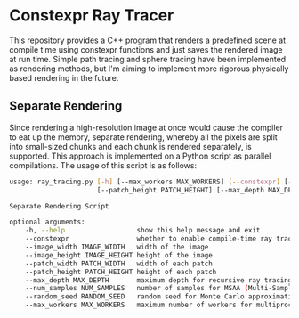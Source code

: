 # Constexpr Ray Tracer

This repository provides a C++ program that renders a predefined scene at compile time using constexpr functions and just saves the rendered image at run time. Simple path tracing and sphere tracing have been implemented as rendering methods, but I'm aiming to implement more rigorous physically based rendering in the future.

## Separate Rendering

Since rendering a high-resolution image at once would cause the compiler to eat up the memory, separate rendering, whereby all the pixels are split into small-sized chunks and each chunk is rendered separately, is supported. This approach is implemented on a Python script as parallel compilations. The usage of this script is as follows:

```bash
usage: ray_tracing.py [-h] [--max_workers MAX_WORKERS] [--constexpr] [--image_width IMAGE_WIDTH] [--image_height IMAGE_HEIGHT] [--patch_width PATCH_WIDTH]
                      [--patch_height PATCH_HEIGHT] [--max_depth MAX_DEPTH] [--num_samples NUM_SAMPLES] [--random_seed RANDOM_SEED]

Separate Rendering Script

optional arguments:
    -h, --help                  show this help message and exit
    --constexpr                 whether to enable compile-time ray tracing
    --image_width IMAGE_WIDTH   width of the image
    --image_height IMAGE_HEIGHT height of the image
    --patch_width PATCH_WIDTH   width of each patch
    --patch_height PATCH_HEIGHT height of each patch
    --max_depth MAX_DEPTH       maximum depth for recursive ray tracing
    --num_samples NUM_SAMPLES   number of samples for MSAA (Multi-Sample Anti-Aliasing)
    --random_seed RANDOM_SEED   random seed for Monte Carlo approximation
    --max_workers MAX_WORKERS   maximum number of workers for multiprocessing
```
